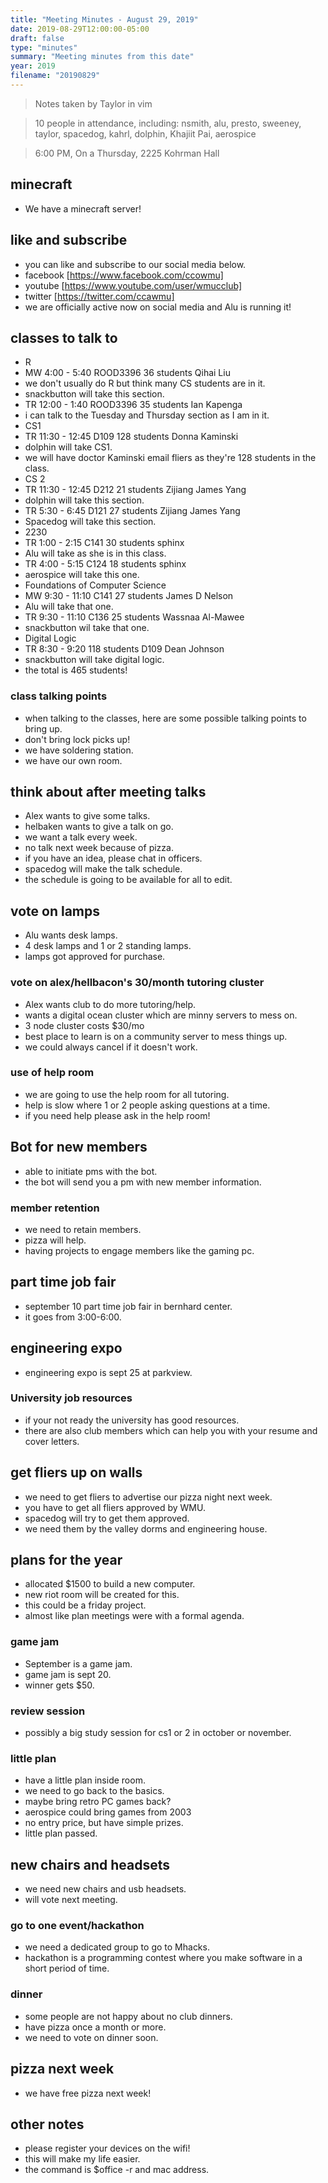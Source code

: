 ```yaml
---
title: "Meeting Minutes - August 29, 2019"
date: 2019-08-29T12:00:00-05:00
draft: false
type: "minutes"
summary: "Meeting minutes from this date"
year: 2019
filename: "20190829"
---
```


> Notes taken by Taylor in vim

> 10 people in attendance, including: nsmith, alu, presto, sweeney, taylor, spacedog, kahrl, dolphin, Khajiit Pai, aerospice

> 6:00 PM, On a Thursday, 2225 Kohrman Hall

## minecraft
* We have a minecraft server!

## like and subscribe
* you can like and subscribe to our social media below.
* facebook [https://www.facebook.com/ccowmu]
* youtube [https://www.youtube.com/user/wmucclub]
* twitter [https://twitter.com/ccawmu]
* we are officially active now on social media and Alu is running it!
## classes to talk to
* R
* MW 4:00 - 5:40 ROOD3396 36 students Qihai Liu
* we don't usually do R but think many CS students are in it.
* snackbutton will take this section.
* TR 12:00 - 1:40 ROOD3396 35 students Ian Kapenga
* i can talk to the Tuesday and Thursday section as I am in it.
* CS1
* TR 11:30 - 12:45 D109 128 students Donna Kaminski
* dolphin will take CS1.
* we will have doctor Kaminski email fliers as they're 128 students in the class.
* CS 2
* TR 11:30 - 12:45 D212 21 students Zijiang James Yang	
* dolphin will take this section.
* TR 5:30 - 6:45 D121 27 students Zijiang James Yang
* Spacedog will take this section.
* 2230
* TR 1:00 - 2:15 C141 30 students sphinx
* Alu will take  as she is in this class.
* TR 4:00 - 5:15 C124 18 students sphinx
* aerospice will take this one.
* Foundations of Computer Science
* MW 9:30 - 11:10 C141 27 students James D Nelson
* Alu will take that one.
* TR 9:30 - 11:10 C136 25 students Wassnaa Al-Mawee
* snackbutton  wil take that one.
* Digital Logic
* TR 8:30 - 9:20 118 students D109 Dean Johnson
* snackbutton will take digital logic.
* the total is 465 students!

### class talking points
* when talking to the classes, here are some possible talking points to bring up.
* don't bring lock picks up!
* we have soldering station.
* we have our own room.
## think about after meeting talks
* Alex wants to give some talks.
* helbaken wants to give a talk on go.
* we want a talk every week.
* no talk next week because of pizza.
* if you have an idea, please chat in officers.
* spacedog will make the talk schedule.
* the schedule is going to be available for all to edit.

## vote on lamps
* Alu wants desk lamps.
* 4 desk lamps and 1 or 2 standing lamps.
* lamps got approved for purchase. 
### vote on alex/hellbacon's 30/month tutoring cluster
* Alex wants club to do more tutoring/help.
* wants a digital ocean cluster which are minny servers to mess on.
* 3 node cluster costs $30/mo
* best place to learn is on a community server to mess things up.
* we could always cancel if it doesn't work.
### use of help room
* we are going to use the help room for all tutoring.
* help is slow where 1 or 2 people asking questions at a time.
* if you need help please ask in the help room!

## Bot for new members
* able to initiate pms with the bot.
* the bot will send you a pm with new member information.

### member retention
* we need to retain members.
*  pizza will help.
* having projects to engage members like the gaming pc.
## part time job fair
* september 10 part time job fair in bernhard center.
* it goes from 3:00-6:00.
## engineering expo
* engineering expo is sept 25 at parkview.

### University job resources
* if your not ready the university has good resources.
* there are also club members which can help you with your resume and cover letters.

## get fliers up on walls
* we need to get fliers to advertise our pizza night next week.
* you have to get all fliers approved by WMU.
* spacedog will try to get them approved.
* we need them by the valley dorms and engineering house.

## plans for the year
* allocated $1500 to build a new computer.
* new riot room will be created for this.
* this could be a friday project.
* almost like plan meetings were with a formal agenda.

### game jam
* September is a game jam.
* game jam is sept 20.
* winner gets $50.
### review session
* possibly a big study session for cs1 or 2 in october or november.

### little plan
* have a little plan inside room.
* we need to go back to the basics.
* maybe bring retro PC games back?
* aerospice could bring games from 2003 
* no entry price, but have simple prizes.
* little plan passed.

## new chairs and headsets
* we need new chairs and usb headsets.
* will vote next meeting.

### go to one event/hackathon
* we need a dedicated group to go to  Mhacks.
* hackathon is a programming contest where you make software in a short period of time.

### dinner
* some people are not happy about no club dinners.
* have pizza once a month or more.
* we need to vote on dinner soon.
## pizza next week
* we have free pizza next week!
## other notes
* please register your devices on the wifi!
* this will make my life easier.
* the command is $office -r and mac address.
